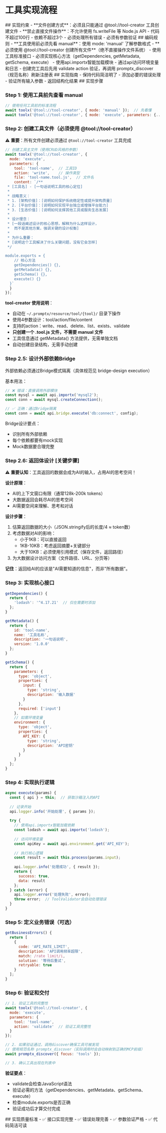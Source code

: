 # 工具实现流程

<execution>

<constraint>
## 实现约束
- **文件创建方式**：必须且只能通过 @tool://tool-creator 工具创建文件
- **禁止直接文件操作**：不允许使用 fs.writeFile 等 Node.js API
- 代码不超过100行
- 依赖不超过3个
- 必须处理所有错误
- 必须有参数验证
</constraint>

<rule>
## 编码规则
- **工具使用前必须先看 manual**：使用 mode: 'manual' 了解参数格式
- **必须使用 @tool://tool-creator 创建所有文件**（绝不直接操作文件系统）
- 使用工具标准接口
- 必须实现核心方法（getDependencies, getMetadata, getSchema, execute）
- 使用api.importx智能加载模块
- 通过api访问环境变量和日志
- 创建完工具后先用 validate action 验证，再调用 promptx_discover（规范名称）刷新注册表
</rule>

<guideline>
## 实现指南
- 保持代码简洁明了
- 添加必要的错误处理
- 验证所有输入参数
- 返回结构化结果
</guideline>

<process>
## 实现步骤

### Step 1: 使用工具前先查看 manual

```javascript
// 使用任何工具前的标准流程
await toolx('@tool://tool-creator', { mode: 'manual' });  // 先看懂
await toolx('@tool://tool-creator', { mode: 'execute', parameters: {...} });  // 再使用
```

### Step 2: 创建工具文件（必须使用 @tool://tool-creator）

⚠️ **重要**：所有文件创建必须通过 `@tool://tool-creator` 工具完成

```javascript
// 创建工具主文件（使用CRUD风格的参数）
await toolx('@tool://tool-creator', {
  mode: 'execute',
  parameters: {
    tool: 'tool-name',  // 工具ID
    action: 'write',    // 操作类型
    file: 'tool-name.tool.js',  // 文件名
    content: `/**
 * [工具名] - [一句话说明工具的核心定位]
 *
 * 战略意义：
 * 1. [架构价值]：[说明如何保护系统稳定性或提升架构质量]
 * 2. [平台价值]：[说明如何实现平台独立或增强平台能力]
 * 3. [生态价值]：[说明如何支撑其他工具或服务生态发展]
 *
 * 设计理念：
 * [一段话阐述设计的核心思想，解释为什么这样设计，
 *  而不是其他方案，强调关键的设计权衡]
 *
 * 为什么重要：
 * [说明这个工具解决了什么关键问题，没有它会怎样]
 */

module.exports = {
    // 核心方法
    getDependencies() {},
    getMetadata() {},
    getSchema() {},
    execute() {}
  }`
  }
});
```

**tool-creator 使用说明**：
- 自动在 `~/.promptx/resource/tool/{tool}/` 目录下操作
- 使用4参数设计：tool/action/file/content
- 支持的action：write、read、delete、list、exists、validate
- **只创建一个 .tool.js 文件，不需要 manual 文件**
- 工具信息通过 getMetadata() 方法提供，无需单独文档
- 自动创建目录结构，无需手动创建

### Step 2.5: 设计外部依赖Bridge

外部依赖必须通过Bridge模式隔离（具体规范见 bridge-design execution）

基本用法：
```javascript
// ❌ 错误：直接调用外部模块
const mysql = await api.importx('mysql2');
const conn = await mysql.createConnection();

// ✅ 正确：通过Bridge隔离
const conn = await api.bridge.execute('db:connect', config);
```

Bridge设计要点：
- 识别所有外部依赖
- 每个依赖都要有mock实现
- Mock数据要合理完整

### Step 2.6: 返回体设计 [关键步骤]

⚠️ **重要认知**：工具返回的数据会成为AI的输入，占用AI的思考空间！

**设计原理**：
- AI的上下文窗口有限（通常128k-200k tokens）
- 大数据返回会耗尽AI的思考空间
- AI需要空间来理解、思考和对话

**设计步骤**：
1. 估算返回数据的大小（JSON.stringify后的长度/4 ≈ token数）
2. 考虑数据对AI的影响：
   - 小于1KB：可以直接返回
   - 1KB-10KB：考虑返回摘要+关键部分
   - 大于10KB：必须使用引用模式（保存文件，返回路径）
3. 为大数据设计访问方案（文件路径、URL、分页等）

**记住**：返回给AI的应该是"AI需要知道的信息"，而非"所有数据"。

### Step 3: 实现核心接口
```javascript
getDependencies() {
  return {
    'lodash': '^4.17.21'  // 仅在需要时添加
  };
}

getMetadata() {
  return {
    id: 'tool-name',
    name: '工具名称',
    description: '一句话说明',
    version: '1.0.0'
  };
}

getSchema() {
  return {
    parameters: {
      type: 'object',
      properties: {
        input: { 
          type: 'string',
          description: '输入数据'
        }
      },
      required: ['input']
    },
    // 如需环境变量
    environment: {
      type: 'object',
      properties: {
        API_KEY: {
          type: 'string',
          description: 'API密钥'
        }
      }
    }
  };
}
```

### Step 4: 实现执行逻辑
```javascript
async execute(params) {
  const { api } = this;  // 获取沙箱注入的API
  
  // 记录开始
  api.logger.info('开始处理', { params });
  
  try {
    // 使用api.importx智能加载依赖
    const lodash = await api.importx('lodash');
    
    // 访问环境变量
    const apiKey = await api.environment.get('API_KEY');
    
    // 执行核心逻辑
    const result = await this.process(params.input);
    
    api.logger.info('处理成功', { result });
    return {
      success: true,
      data: result
    };
  } catch (error) {
    api.logger.error('处理失败', error);
    throw error;  // ToolValidator会自动处理错误
  }
}
```

### Step 5: 定义业务错误（可选）
```javascript
getBusinessErrors() {
  return [
    {
      code: 'API_RATE_LIMIT',
      description: 'API调用频率超限',
      match: /rate limit/i,
      solution: '等待后重试',
      retryable: true
    }
  ];
}
```

### Step 6: 验证和交付

```javascript
// 1. 验证工具的完整性
await toolx('@tool://tool-creator', {
  mode: 'execute',
  parameters: {
    tool: 'tool-name',
    action: 'validate'  // 验证工具完整性
  }
});

// 2. 如果验证通过，调用discover确保工具可被发现
// 使用规范名称 promptx_discover（实际调用时会自动映射到正确的MCP前缀）
await promptx_discover({ focus: 'tools' });

// 3. 确认工具出现在列表中
```

**验证要点**：
- validate会检查JavaScript语法
- 验证必需的方法（getDependencies、getMetadata、getSchema、execute）
- 检查module.exports是否正确
- 验证成功后才算交付完成

</process>

<criteria>
## 实现质量标准
- ✅ 接口实现完整
- ✅ 错误处理完善
- ✅ 参数验证严格
- ✅ 代码简洁可读
</criteria>

</execution>